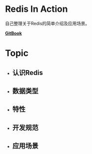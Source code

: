 # Redis In Action

自己整理关于Redis的简单介绍及应用场景。

[**GitBook**](https://84hero.gitbooks.io/redis_in_action/)

# Topic

* ## 认识Redis
* ## **数据类型**
* ## 特性
* ## 开发规范
* ## 应用场景



